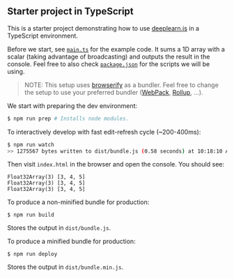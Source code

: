 ## Starter project in TypeScript

This is a starter project demonstrating how to use
[deeplearn.js](https://deeplearn.js) in a TypeScript environment.

Before we start, see [`main.ts`](./main.ts) for the example code. It sums a 1D
array with a scalar (taking advantage of broadcasting) and outputs the result
in the console. Feel free to also check [`package.json`](./package.json) for the
scripts we will be using.

> NOTE: This setup uses [browserify](http://browserify.org/) as a bundler.
Feel free to change the setup to use your preferred bundler
([WebPack](https://webpack.github.io/), [Rollup](https://rollupjs.org/), ...).

We start with preparing the dev environment:

```bash
$ npm run prep # Installs node modules.
```

To interactively develop with fast edit-refresh cycle (~200-400ms):

```bash
$ npm run watch
>> 1275567 bytes written to dist/bundle.js (0.58 seconds) at 10:18:10 AM
```

Then visit `index.html` in the browser and open the console. You should see:

```
Float32Array(3) [3, 4, 5]
Float32Array(3) [3, 4, 5]
Float32Array(3) [3, 4, 5]
```

To produce a non-minified bundle for production:

```
$ npm run build
```

Stores the output in `dist/bundle.js`.

To produce a minified bundle for production:

```
$ npm run deploy
```

Stores the output in `dist/bundle.min.js`.
